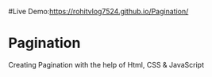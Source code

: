 #Live Demo:https://rohitvlog7524.github.io/Pagination/

# Pagination
Creating Pagination with the help of Html, CSS & JavaScript


